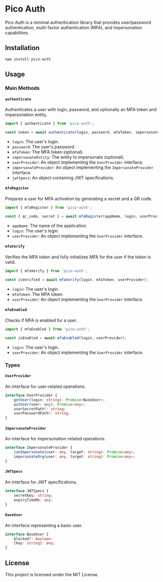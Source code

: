 # Pico Auth

Pico Auth is a minimal authentication library that provides user/password authentication, multi-factor authentication (MFA), and impersonation capabilities.

## Installation

```sh
npm install pico-auth
```

## Usage

### Main Methods

#### `authenticate`

Authenticates a user with login, password, and optionally an MFA token and impersonation entity.

```ts
import { authenticate } from 'pico-auth';

const token = await authenticate(login, password, mfaToken, impersonateEntity, userProvider, impersonateProvider, jwtSpecs);
```

- `login`: The user's login.
- `password`: The user's password.
- `mfaToken`: The MFA token (optional).
- `impersonateEntity`: The entity to impersonate (optional).
- `userProvider`: An object implementing the `UserProvider` interface.
- `impersonateProvider`: An object implementing the `ImpersonateProvider` interface.
- `jwtSpecs`: An object containing JWT specifications.

#### `mfaRegister`

Prepares a user for MFA activation by generating a secret and a QR code.

```ts
import { mfaRegister } from 'pico-auth';

const { qr_code, secret } = await mfaRegister(appName, login, userProvider);
```

- `appName`: The name of the application.
- `login`: The user's login.
- `userProvider`: An object implementing the `UserProvider` interface.

#### `mfaVerify`

Verifies the MFA token and fully initializes MFA for the user if the token is valid.

```ts
import { mfaVerify } from 'pico-auth';

const isVerified = await mfaVerify(login, mfaToken, userProvider);
```

- `login`: The user's login.
- `mfaToken`: The MFA token.
- `userProvider`: An object implementing the `UserProvider` interface.

#### `mfaEnabled`

Checks if MFA is enabled for a user.

```ts
import { mfaEnabled } from 'pico-auth';

const isEnabled = await mfaEnabled(login, userProvider);
```

- `login`: The user's login.
- `userProvider`: An object implementing the `UserProvider` interface.

### Types

#### `UserProvider`

An interface for user-related operations.

```ts
interface UserProvider {
    getUser(login: string): Promise<BaseUser>;
    putUser(user: any): Promise<any>;
    userSecretPath?: string;
    userPasswordPath?: string;
}
```

#### `ImpersonateProvider`

An interface for impersonation-related operations.

```ts
interface ImpersonateProvider {
    canImpersonate(user: any, target: string): Promise<any>;
    impersonateOrg(user: any, target: string): Promise<any>;
}
```

#### `JWTSpecs`

An interface for JWT specifications.

```ts
interface JWTSpecs {
    secretKey: string;
    expiryTimeMs: any;
}
```

#### `BaseUser`

An interface representing a basic user.

```ts
interface BaseUser {
    blocked?: boolean;
    [key: string]: any;
}
```

## License

This project is licensed under the MIT License.